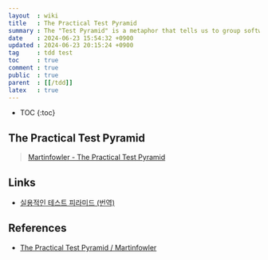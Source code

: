 ```yaml
---
layout  : wiki
title   : The Practical Test Pyramid
summary : The "Test Pyramid" is a metaphor that tells us to group software tests into buckets of different granularity
date    : 2024-06-23 15:54:32 +0900
updated : 2024-06-23 20:15:24 +0900
tag     : tdd test
toc     : true
comment : true
public  : true
parent  : [[/tdd]]
latex   : true
---
```

* TOC
{:toc}

## The Practical Test Pyramid

> [Martinfowler - The Practical Test Pyramid](https://martinfowler.com/articles/practical-test-pyramid.html)

## Links

- [실용적인 테스트 피라미드 (번역)](https://www.integer.blog/practical-test-pyramid/)

## References

- [The Practical Test Pyramid / Martinfowler](https://martinfowler.com/articles/practical-test-pyramid.html)